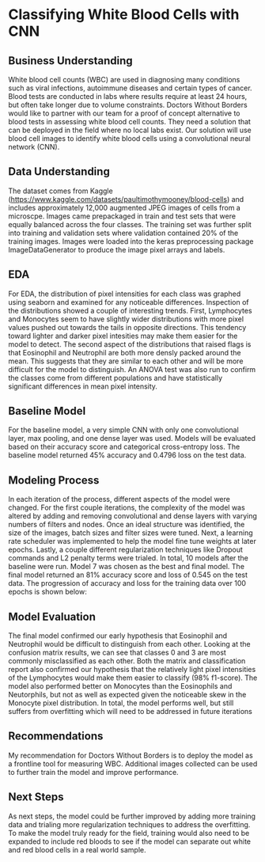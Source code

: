 # Classifying White Blood Cells with CNN

## Business Understanding

White blood cell counts (WBC) are used in diagnosing many conditions such as viral infections, autoimmune diseases and certain types of cancer. Blood tests are conducted in labs where results require at least 24 hours, but often take longer due to volume constraints. Doctors Without Borders would like to partner with our team for a proof of concept alternative to blood tests in assessing white blood cell counts. They need a solution that can be deployed in the field where no local labs exist. Our solution will use blood cell images to identify white blood cells using a convolutional neural network (CNN).

## Data Understanding

The dataset comes from Kaggle (https://www.kaggle.com/datasets/paultimothymooney/blood-cells) and includes approximately 12,000 augmented JPEG images of cells from a microscpe. Images came prepackaged in train and test sets that were equally balanced across the four classes. The training set was further split into training and validation sets where validation contained 20% of the training images. Images were loaded into the keras preprocessing package ImageDataGenerator to produce the image pixel arrays and labels.

## EDA

For EDA, the distribution of pixel intensities for each class was graphed using seaborn and examined for any noticeable differences. Inspection of the distributions showed a couple of interesting trends. First, Lymphocytes and Monocytes seem to have slightly wider distributions with more pixel values pushed out towards the tails in opposite directions. This tendency toward lighter and darker pixel intesities may make them easier for the model to detect. The second aspect of the distributions that raised flags is that Eosinophil and Neutrophil are both more densly packed around the mean. This suggests that they are similar to each other and will be more difficult for the model to distinguish. An ANOVA test was also run to confirm the classes come from different populations and have statistically significant differences in mean pixel intensity.

## Baseline Model

For the baseline model, a very simple CNN with only one convolutional layer, max pooling, and one dense layer was used. Models will be evaluated based on their accuracy score and categorical cross-entropy loss. The baseline model returned 45% accuracy and 0.4796 loss on the test data.

## Modeling Process

In each iteration of the process, different aspects of the model were changed. For the first couple iterations, the complexity of the model was altered by adding and removing convolutional and dense layers with varying numbers of filters and nodes. Once an ideal structure was identified, the size of the images, batch sizes and filter sizes were tuned. Next, a learning rate scheduler was implemented to help the model fine tune weights at later epochs. Lastly, a couple different regularization techniques like Dropout commands and L2 penalty terms were trialed. In total, 10 models after the baseline were run. Model 7 was chosen as the best and final model. The final model returned an 81% accuracy score and loss of 0.545 on the test data. The progression of accuracy and loss for the training data over 100 epochs is shown below:  


## Model Evaluation

The final model confirmed our early hypothesis that Eosinophil and Neutrophil would be difficult to distinguish from each other. Looking at the confusion matrix results, we can see that classes 0 and 3 are most commonly misclassified as each other. Both the matrix and classification report also confirmed our hypothesis that the relatively light pixel intensities of the Lymphocytes would make them easier to classify (98% f1-score). The model also performed better on Monocytes than the Eosinophils and Neutorphils, but not as well as expected given the noticeable skew in the Monocyte pixel distribution. In total, the model performs well, but still suffers from overfitting which will need to be addressed in future iterations 

## Recommendations

My recommendation for Doctors Without Borders is to deploy the model as a frontline tool for measuring WBC. Additional images collected can be used to further train the model and improve performance.

## Next Steps

As next steps, the model could be further improved by adding more training data and trialing more regularization techniques to address the overfitting. To make the model truly ready for the field, training would also need to be expanded to include red bloods to see if the model can separate out white and red blood cells in a real world sample.
